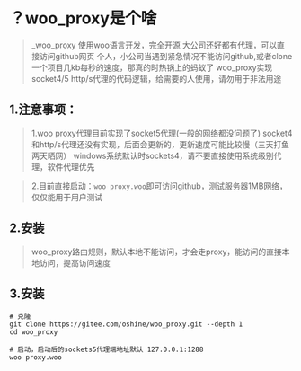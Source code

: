 # ？woo_proxy是个啥
>_woo_proxy 使用woo语言开发，完全开源
>大公司还好都有代理，可以直接访问github网页
>个人，小公司当遇到紧急情况不能访问github,或者clone一个项目几kb每秒的速度，那真的时热锅上的蚂蚁了
>woo_proxy实现socket4/5 http/s代理的代码逻辑，给需要的人使用，请勿用于非法用途

## 1.注意事项：
>1.woo proxy代理目前实现了socket5代理(一般的网络都没问题了)
socket4和http/s代理还没有实现，后面会更新的，更新速度可能比较慢（三天打鱼两天晒网）
windows系统默认时sockets4，请不要直接使用系统级别代理，软件代理优先

>2.目前直接启动：`woo proxy.woo`即可访问github，测试服务器1MB网络，仅仅能用于用户测试

## 2.安装
>woo_proxy路由规则，默认本地不能访问，才会走proxy，能访问的直接本地访问，提高访问速度

## 3.安装
```woo|lua
# 克隆
git clone https://gitee.com/oshine/woo_proxy.git --depth 1
cd woo_proxy

# 启动，启动后的sockets5代理端地址默认 127.0.0.1:1288
woo proxy.woo
```
